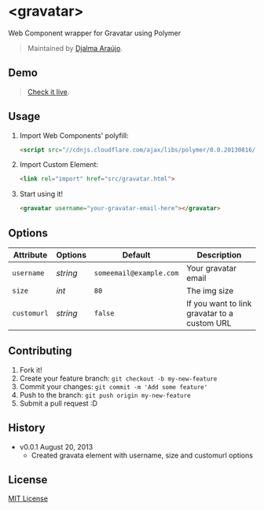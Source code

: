 # &lt;gravatar&gt;

Web Component wrapper for Gravatar using Polymer

> Maintained by [Djalma Araújo](https://github.com/djalmaaraujo).

## Demo

> [Check it live](http://djalmaaraujo.github.io/gravatar-element).

## Usage

1. Import Web Components' polyfill:

	```html
	<script src="//cdnjs.cloudflare.com/ajax/libs/polymer/0.0.20130816/polymer.min.js"></script>
	```

2. Import Custom Element:

	```html
	<link rel="import" href="src/gravatar.html">
	```

3. Start using it!

	```html
	<gravatar username="your-gravatar-email-here"></gravatar>
	```

## Options

Attribute   | Options                   | Default                 | Description
---         | ---                       | ---                     | ---
`username`  | *string*                  | `someemail@example.com` | Your gravatar email
`size`      | *int* 	                  | `80`               		  | The img size
`customurl` | *string*                  | `false`                 | If you want to link gravatar to a custom URL


## Contributing

1. Fork it!
2. Create your feature branch: `git checkout -b my-new-feature`
3. Commit your changes: `git commit -m 'Add some feature'`
4. Push to the branch: `git push origin my-new-feature`
5. Submit a pull request :D

## History

* v0.0.1 August 20, 2013
	* Created gravata element with username, size and customurl options

## License

[MIT License](http://opensource.org/licenses/MIT)